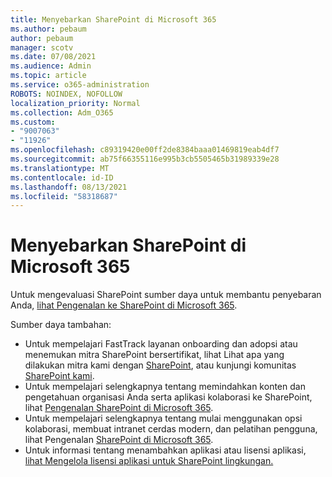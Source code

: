 ```yaml
---
title: Menyebarkan SharePoint di Microsoft 365
ms.author: pebaum
author: pebaum
manager: scotv
ms.date: 07/08/2021
ms.audience: Admin
ms.topic: article
ms.service: o365-administration
ROBOTS: NOINDEX, NOFOLLOW
localization_priority: Normal
ms.collection: Adm_O365
ms.custom:
- "9007063"
- "11926"
ms.openlocfilehash: c89319420e00ff2de8384baaa01469819eab4df7
ms.sourcegitcommit: ab75f66355116e995b3cb5505465b31989339e28
ms.translationtype: MT
ms.contentlocale: id-ID
ms.lasthandoff: 08/13/2021
ms.locfileid: "58318687"
---
```

# <a name="deploy-sharepoint-in-microsoft-365"></a>Menyebarkan SharePoint di Microsoft 365

Untuk mengevaluasi SharePoint sumber daya untuk membantu penyebaran Anda, [lihat Pengenalan ke SharePoint di Microsoft 365](https://docs.microsoft.com/sharepoint/introduction). 

Sumber daya tambahan: 

- Untuk mempelajari FastTrack layanan onboarding dan adopsi atau menemukan mitra SharePoint bersertifikat, lihat Lihat apa yang dilakukan mitra kami dengan [SharePoint](https://docs.microsoft.com/microsoft-365/sharepoint/sharepoint-partners-sharepoint-support), atau kunjungi komunitas [SharePoint kami](https://techcommunity.microsoft.com/t5/sharepoint/ct-p/SharePoint). 
- Untuk mempelajari selengkapnya tentang memindahkan konten dan pengetahuan organisasi Anda serta aplikasi kolaborasi ke SharePoint, lihat [Pengenalan SharePoint di Microsoft 365](https://docs.microsoft.com/sharepoint/introduction#migration). 
- Untuk mempelajari selengkapnya tentang mulai menggunakan opsi kolaborasi, membuat intranet cerdas modern, dan pelatihan pengguna, lihat Pengenalan [SharePoint di Microsoft 365](https://docs.microsoft.com/sharepoint/introduction#collaboration). 
- Untuk informasi tentang menambahkan aplikasi atau lisensi aplikasi, [lihat Mengelola lisensi aplikasi untuk SharePoint lingkungan.](https://docs.microsoft.com/sharepoint/manage-app-licenses) 


